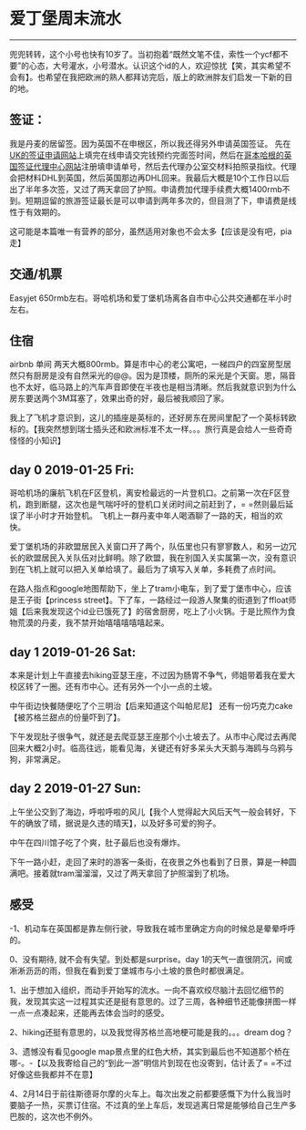 # 爱丁堡周末流水
----

兜兜转转，这个小号也快有10岁了。当初抱着“既然文笔不佳，索性一个ycf都不要”的心态，大号灌水，小号潜水。认识这个id的人，欢迎惊扰【笑，其实希望不会有】。也希望在我把欧洲的熟人都拜访完后，版上的欧洲胖友们启发一下新的目的地。

## 签证：
我是丹麦的居留签。因为英国不在申根区，所以我还得另外申请英国签证。 先在[UK的签证申请网站](https://visas-immigration.service.gov.uk)上填完在线申请交完钱预约完面签时间，然后在[哥本哈根的英国签证代理中心网站](https://uk.tlscontact.com/dk/CPH/login.php)注册填申请单号，然后去代理办公室交材料拍照录指纹。代理会把材料DHL到英国，然后英国那边再DHL回来。我最后大概是10个工作日以后出了半年多次签，又过了两天拿回了护照。申请费加代理手续费大概1400rmb不到。短期逗留的旅游签证最长是可以申请到两年多次的，但目测了下，申请费是线性于有效期的。

这可能是本篇唯一有营养的部分，虽然适用对象也不会太多【应该是没有吧，pia走】

## 交通/机票

Easyjet 650rmb左右。哥哈机场和爱丁堡机场离各自市中心公共交通都在半小时左右。

## 住宿

airbnb 单间 两天大概800rmb。算是市中心的老公寓吧，一梯四户的四室房型居然只有厨房是没有自然采光的@@。因为是顶楼，厕所的采光是个天窗。恩，隔音也不太好，临马路上的汽车声音即使在半夜也是相当清晰。然后我就意识到为什么房东要送两个3M耳塞了，效果出奇的好，最后被我顺回了家。

我上了飞机才意识到，这儿的插座是英标的，还好房东在房间里配了一个英标转欧标的。【我突然想到瑞士插头还和欧洲标准不太一样。。。旅行真是会给人一些奇奇怪怪的小知识】

## day 0 2019-01-25 Fri:

哥哈机场的廉航飞机在F区登机，离安检最远的一片登机口。之前第一次在F区登机，跑到断腿，这次也是气喘吁吁的登机口关闭时间之前赶到了，= =然则最后延误了半小时才开始登机。
飞机上一群丹麦中年人喝酒聊了一路的天，相当的欢快。

爱丁堡机场的非欧盟居民入关窗口开了两个，队伍里也只有寥寥数人，和另一边冗长的欧盟居民入关队伍对比鲜明。除了欧盟，我在别国入关实属第一次，没有意识到在飞机上就可以把入关单给填了。最后为了填写入关单，多耗费了点时间。

在路人指点和google地图帮助下，坐上了tram小电车，到了爱丁堡市中心，应该是王子街【princess street】。下了车，一路经过一段游人聚集的街道到了ffloat师姐【后来我发现这个id业已饿死了】的宿舍厨房，吃上了小火锅。于是比照作为食物荒漠的丹麦，我不禁开始嘻嘻嘻嘻嘻起来。

## day 1 2019-01-26 Sat:

本来是计划上午直接去hiking亚瑟王座，不过因为肠胃不争气，师姐带着我在爱大校区转了一圈。还有市中心。还有另外一个小一点的土坡。

中午街边快餐随便吃了个三明治【后来知道这个叫帕尼尼】 还有一份巧克力cake【被苏格兰甜点的份量吓到了】。

下午发现肚子很争气，就还是去爬亚瑟王座那个小土坡去了。从市中心爬过去再爬回来大概2小时。临高往远，能看见海，关键还有好多呆头大天鹅与海鸥与乌鸦与狗，非常满足。

## day 2 2019-01-27 Sun:

上午坐公交到了海边，呼啦呼啦的风儿【我个人觉得起大风后天气一般会转好，下午的确放了晴，据说是久违的晴天】，以及好多可爱的狗子。

中午在四川馆子吃了个爽，肚子最后也没有爆炸。

下午一路小赶，走回了来时的游客一条街，在夜景之外也看到了日景，算是一种圆满吧。接着就tram溜溜溜，又过了两天拿回了护照溜到了机场。

## 感受
-1、机动车在英国都是靠左侧行驶，导致我在城市里确定方向的时候总是晕晕呼呼的。

0、没有期待, 就不会有失望。到处都是surprise。day 1的天气一直很阴沉，间或淅淅沥沥的雨，但我在看到爱丁堡城市与小土坡的景色时都很满足。

1、出于想加入组织，而动手开始写的流水。一向不喜欢绞尽脑汁去回忆细节的我，发现其实这一过程其实还是挺有意思的。过了三周，各种细节还能像拼图一样一点一点凑起来，还能再去体会当时的感受。

2、hiking还挺有意思的，以及我觉得苏格兰高地梗可能是我的。。。dream dog？

3、遗憾没有看见google map景点里的红色大桥，其实到最后也不知道那个桥在哪-。-【以及我寄给自己的“到此一游”明信片到现在也没寄到，估计丢了= =不过好像这些我都并不在意】

4、2月14日于前往斯德哥尔摩的火车上。每次出发之前都要感慨下为什么我当时要脑子一热，买票订住宿。不过真的坐上车后，发现逃离日常是能够给自己生产多巴胺的，这次也不例外。
